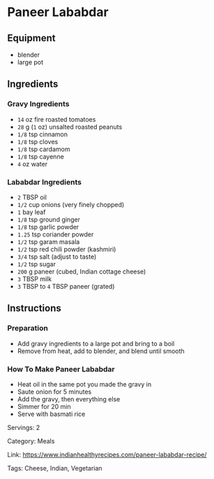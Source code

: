 # Paneer Lababdar

## Equipment

- blender
- large pot

## Ingredients

### Gravy Ingredients

- `14` oz fire roasted tomatoes
- `28` g (`1` oz) unsalted roasted peanuts
- `1/8` tsp cinnamon
- `1/8` tsp cloves
- `1/8` tsp cardamom
- `1/8` tsp cayenne
- `4` oz water

### Lababdar Ingredients

- `2` TBSP oil
- `1/2` cup onions (very finely chopped)
- `1` bay leaf
- `1/8` tsp ground ginger
- `1/8` tsp garlic powder
- `1.25` tsp coriander powder
- `1/2` tsp garam masala
- `1/2` tsp red chili powder (kashmiri)
- `3/4` tsp salt (adjust to taste)
- `1/2` tsp sugar
- `200` g paneer (cubed, Indian cottage cheese)
- `3` TBSP milk
- `3` TBSP to `4` TBSP paneer (grated)

## Instructions

### Preparation

- Add gravy ingredients to a large pot and bring to a boil
- Remove from heat, add to blender, and blend until smooth

### How To Make Paneer Lababdar

- Heat oil in the same pot you made the gravy in
- Saute onion for 5 minutes
- Add the gravy, then everything else
- Simmer for 20 min
- Serve with basmati rice

Servings: 2

Category: Meals

Link: https://www.indianhealthyrecipes.com/paneer-lababdar-recipe/

Tags: Cheese, Indian, Vegetarian

